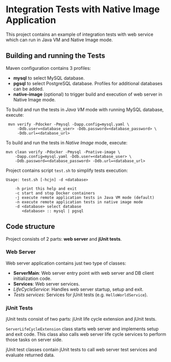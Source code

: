 # Integration Tests with Native Image Application

This project contains an example of integration tests with web service which can
run in Java VM and Native Image mode.

## Building and running the Tests

Maven configuration contains 3 profiles:
* **mysql** to select MySQL database.
* **pgsql** to select PostgreSQL database. Profiles for additional databases can be added.
* **native-image** (optional) to trigger build and execution of web server in Native Image mode.

To build and run the tests in *Java VM* mode with running MySQL database, execute:

     mvn verify -Pdocker -Pmysql -Dapp.config=mysql.yaml \
         -Ddb.user=<database_user> -Ddb.password=<database_password> \
         -Ddb.url=<database_url>

To build and run the tests in *Native Image* mode, execute:

    mvn clean verify -Pdocker -Pmysql -Pnative-image \
        -Dapp.config=mysql.yaml -Ddb.user=<database_user> \
        -Ddb.password=<database_password> -Ddb.url=<database_url>

Project contains script `test.sh` to simplify tests execution:

    Usage: test.sh [-hcjn] -d <database>

        -h print this help and exit
        -c start and stop Docker containers
        -j execute remote application tests in Java VM mode (default)
        -n execute remote application tests in native image mode
        -d <database> select database
           <database> :: mysql | pgsql

## Code structure

Project consists of 2 parts: **web server** and **jUnit tests**.

### Web Server

Web server application contains just two type of classes:
* **ServerMain**: Web server entry point with web server and DB client initialization code.
* **Services**: Web server services.
 * *LifeCycleService*: Handles web server startup, setup and exit.
 * *Tests services*: Services for jUnit tests (e.g. `HelloWorldService`).

### jUnit Tests

jUnit tests consist of two parts: jUnit life cycle extension and jUnit tests.

`ServerLifeCycleExtension` class starts web server and implements setup and exit code. This class also calls web server life cycle services to perform those tasks on server side.

jUnit test classes contain jUnit tests to call web server test services and evaluate returned data.
